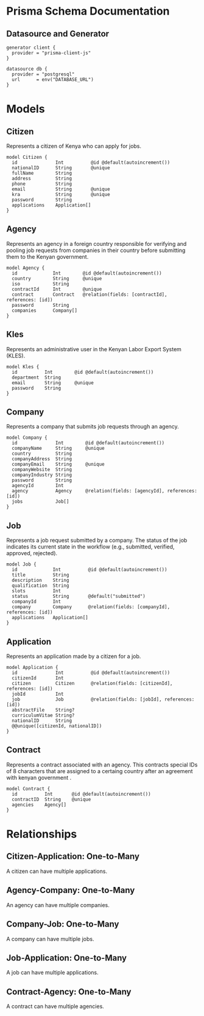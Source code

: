 # Prisma Schema Documentation

## Datasource and Generator

```prisma
generator client {
  provider = "prisma-client-js"
}

datasource db {
  provider = "postgresql"
  url      = env("DATABASE_URL")
}

```

# Models

## Citizen
Represents a citizen of Kenya who can apply for jobs.

```prisma
model Citizen {
  id              Int          @id @default(autoincrement())
  nationalID      String       @unique  
  fullName        String       
  address         String       
  phone           String        
  email           String       @unique  
  kra             String       @unique  
  password        String       
  applications    Application[]  
}
```

## Agency
Represents an agency in a foreign country responsible for verifying and pooling job requests from companies in their country before submitting them to the Kenyan government.

```prisma
model Agency {
  id             Int        @id @default(autoincrement())
  country        String     @unique  
  iso            String     
  contractId     Int        @unique  
  contract       Contract   @relation(fields: [contractId], references: [id]) 
  password       String     
  companies      Company[] 
}
```
## Kles
Represents an administrative user in the Kenyan Labor Export System (KLES).

```prisma
model Kles {
  id          Int        @id @default(autoincrement())
  department  String    
  email       String     @unique  
  password    String     
}
```

## Company
Represents a company that submits job requests through an agency.

```prisma
model Company {
  id              Int        @id @default(autoincrement())
  companyName     String     @unique  
  country         String     
  companyAddress  String     
  companyEmail    String     @unique  
  companyWebsite  String     
  companyIndustry String     
  password        String     
  agencyId        Int        
  agency          Agency     @relation(fields: [agencyId], references: [id])  
  jobs            Job[]      
}

```

## Job
Represents a job request submitted by a company. The status of the job indicates its current state in the workflow (e.g., submitted, verified, approved, rejected).

```prisma
model Job {
  id             Int          @id @default(autoincrement())
  title          String       
  description    String       
  qualification  String       
  slots          Int          
  status         String       @default("submitted")  
  companyId      Int          
  company        Company      @relation(fields: [companyId], references: [id]) 
  applications   Application[]  
}
```

## Application
Represents an application made by a citizen for a job.

```prisma
model Application {
  id              Int          @id @default(autoincrement())
  citizenId       Int          
  citizen         Citizen      @relation(fields: [citizenId], references: [id])  
  jobId           Int          
  job             Job          @relation(fields: [jobId], references: [id])  
  abstractFile    String?      
  curriculumVitae String?      
  nationalID      String       
  @@unique([citizenId, nationalID])  
}
```

## Contract
Represents a contract associated with an agency. This contracts special IDs of 8 characters that are assigned to a certaing country after an agreement with kenyan government .

```prisma
model Contract {
  id          Int       @id @default(autoincrement())
  contractID  String    @unique  
  agencies    Agency[]  
}
```

# Relationships

## Citizen-Application: One-to-Many
A citizen can have multiple applications.

## Agency-Company: One-to-Many
An agency can have multiple companies.

## Company-Job: One-to-Many
A company can have multiple jobs.

## Job-Application: One-to-Many
A job can have multiple applications.

## Contract-Agency: One-to-Many
A contract can have multiple agencies.


